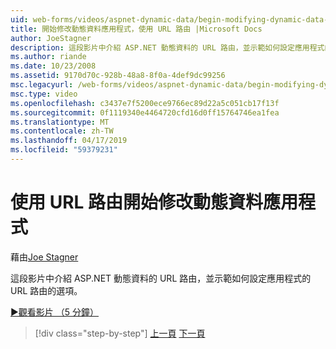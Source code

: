 ```yaml
---
uid: web-forms/videos/aspnet-dynamic-data/begin-modifying-dynamic-data-applications-with-url-routing
title: 開始修改動態資料應用程式，使用 URL 路由 |Microsoft Docs
author: JoeStagner
description: 這段影片中介紹 ASP.NET 動態資料的 URL 路由，並示範如何設定應用程式的 URL 路由的選項。
ms.author: riande
ms.date: 10/23/2008
ms.assetid: 9170d70c-928b-48a8-8f0a-4def9dc99256
msc.legacyurl: /web-forms/videos/aspnet-dynamic-data/begin-modifying-dynamic-data-applications-with-url-routing
msc.type: video
ms.openlocfilehash: c3437e7f5200ece9766ec89d22a5c051cb17f13f
ms.sourcegitcommit: 0f1119340e4464720cfd16d0ff15764746ea1fea
ms.translationtype: MT
ms.contentlocale: zh-TW
ms.lasthandoff: 04/17/2019
ms.locfileid: "59379231"
---
```

# <a name="begin-modifying-dynamic-data-applications-with-url-routing"></a>使用 URL 路由開始修改動態資料應用程式

藉由[Joe Stagner](https://github.com/JoeStagner)

這段影片中介紹 ASP.NET 動態資料的 URL 路由，並示範如何設定應用程式的 URL 路由的選項。

[&#9654;觀看影片 （5 分鐘）](https://channel9.msdn.com/Blogs/ASP-NET-Site-Videos/begin-modifying-dynamic-data-applications-with-url-routing)

> [!div class="step-by-step"]
> [上一頁](begin-editing-the-templates-in-aspnet-dynamic-data-applications.md)
> [下一頁](enable-in-line-editing-in-aspnet-dynamic-data-applications.md)

